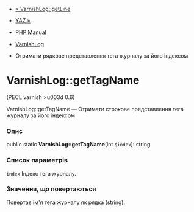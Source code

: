 - [« VarnishLog::getLine](varnishlog.getline.md)
- [YAZ »](book.yaz.md)

- [PHP Manual](index.md)
- [VarnishLog](class.varnishlog.md)
- Отримати рядкове представлення тега журналу за його індексом

# VarnishLog::getTagName

(PECL varnish \>u003d 0.6)

VarnishLog::getTagName — Отримати строкове представлення тега журналу
за його індексом

### Опис

public static **VarnishLog::getTagName**(int `$index`): string

### Список параметрів

`index`
Індекс тега журналу.

### Значення, що повертаються

Повертає ім'я тега журналу як рядка (string).
